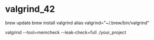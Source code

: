 # valgrind_42

brew update
brew install valgrind
alias valgrind="~/.brew/bin/valgrind"

valgrind --tool=memcheck --leak-check=full ./your_project
